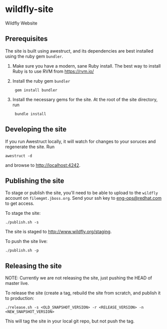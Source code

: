 wildfly-site
============

Wildfly Website


Prerequisites
-------------

The site is built using awestruct, and its dependencies are best installed using the ruby gem `bundler`. 

1. Make sure you have a modern, sane Ruby install. The best way to install Ruby is to use RVM from <https://rvm.io/>
2. Install the ruby gem `bundler` 
        
        gem install bundler
3. Install the necessary gems for the site. At the root of the site directory, run
        
        bundle install

Developing the site
-----------------

If you run Awestruct locally, it will watch for changes to your soruces and regenerate the site. Run

    awestruct -d

and browse to <http://localhost:4242>.


Publishing the site
-------------------

To stage or publish the site, you'll need to be able to upload to the `wildfly` account on `filemgmt.jboss.org`. Send your ssh key to eng-ops@redhat.com to get access.

To stage the site:

    ./publish.sh -s

The site is staged to <http://www.wildfly.org/staging>.

To push the site live:

    ./publish.sh -p


Releasing the site
------------------

NOTE: Currently we are not releasing the site, just pushing the HEAD of master live.

To release the site (create a tag, rebuild the site from scratch, and publish it to production:

    ./release.sh -s <OLD_SNAPSHOT_VERSION> -r <RELEASE_VERSION> -n <NEW_SNAPSHOT_VERSION>

This will tag the site in your local git repo, but not push the tag.

